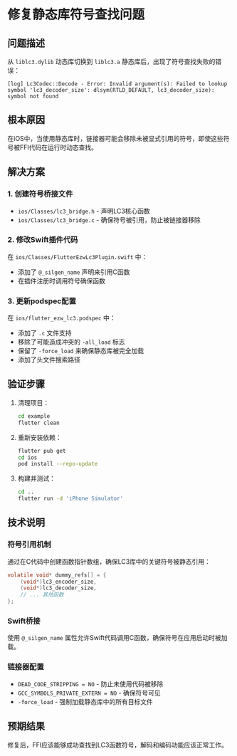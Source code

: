 # 修复静态库符号查找问题

## 问题描述
从 `liblc3.dylib` 动态库切换到 `liblc3.a` 静态库后，出现了符号查找失败的错误：
```
[log] Lc3Codec::Decode - Error: Invalid argument(s): Failed to lookup symbol 'lc3_decoder_size': dlsym(RTLD_DEFAULT, lc3_decoder_size): symbol not found
```

## 根本原因
在iOS中，当使用静态库时，链接器可能会移除未被显式引用的符号，即使这些符号被FFI代码在运行时动态查找。

## 解决方案

### 1. 创建符号桥接文件
- `ios/Classes/lc3_bridge.h` - 声明LC3核心函数
- `ios/Classes/lc3_bridge.c` - 确保符号被引用，防止被链接器移除

### 2. 修改Swift插件代码
在 `ios/Classes/FlutterEzwLc3Plugin.swift` 中：
- 添加了 `@_silgen_name` 声明来引用C函数
- 在插件注册时调用符号确保函数

### 3. 更新podspec配置
在 `ios/flutter_ezw_lc3.podspec` 中：
- 添加了 `.c` 文件支持
- 移除了可能造成冲突的 `-all_load` 标志
- 保留了 `-force_load` 来确保静态库被完全加载
- 添加了头文件搜索路径

## 验证步骤

1. 清理项目：
   ```bash
   cd example
   flutter clean
   ```

2. 重新安装依赖：
   ```bash
   flutter pub get
   cd ios
   pod install --repo-update
   ```

3. 构建并测试：
   ```bash
   cd ..
   flutter run -d 'iPhone Simulator'
   ```

## 技术说明

### 符号引用机制
通过在C代码中创建函数指针数组，确保LC3库中的关键符号被静态引用：
```c
volatile void* dummy_refs[] = {
    (void*)lc3_encoder_size,
    (void*)lc3_decoder_size,
    // ... 其他函数
};
```

### Swift桥接
使用 `@_silgen_name` 属性允许Swift代码调用C函数，确保符号在应用启动时被加载。

### 链接器配置
- `DEAD_CODE_STRIPPING = NO` - 防止未使用代码被移除
- `GCC_SYMBOLS_PRIVATE_EXTERN = NO` - 确保符号可见
- `-force_load` - 强制加载静态库中的所有目标文件

## 预期结果
修复后，FFI应该能够成功查找到LC3函数符号，解码和编码功能应该正常工作。